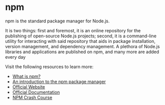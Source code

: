 # npm

npm is the standard package manager for Node.js.

It is two things: first and foremost, it is an online repository for the publishing of open-source Node.js projects; second, it is a command-line utility for interacting with said repository that aids in package installation, version management, and dependency management. A plethora of Node.js libraries and applications are published on npm, and many more are added every day

Visit the following resources to learn more:

- [What is npm?](https://nodejs.dev/en/learn/an-introduction-to-the-npm-package-manager/)
- [An introduction to the npm package manager](https://nodejs.dev/en/learn/an-introduction-to-the-npm-package-manager/)
- [Official Website](https://www.npmjs.com/)
- [Official Documentation](https://docs.npmjs.com/)
- [NPM Crash Course](https://www.youtube.com/watch?v=jHDhaSSKmB0)
